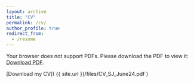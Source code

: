 ```yaml
---
layout: archive
title: "CV"
permalink: /cv/
author_profile: true
redirect_from:
  - /resume
---
```


<object data="{{ site.url }}/files/CV_SJ_June24.pdf" type="application/pdf" width="100%" height="300px">
  <p>Your browser does not support PDFs. Please download the PDF to view it: <a href="{{ site.url }}/files/CV_SJ_Feb24.pdf">Download PDF</a>.</p>
</object>
[Download my CV]( {{ site.url }}/files/CV_SJ_June24.pdf )

